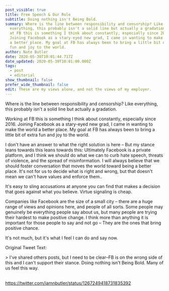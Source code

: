 ```yaml
---
post_visible: true
title: Free Speech & Our Role
subtitle: Doing nothing isn't Being Bold.
summary: Where is the line between responsibility and censorship? Like
  everything, this probably isn't a solid line but actually a gradation. Working
  at FB this is something I think about constantly, especially since 2016.
  Joining Facebook as a stary-eyed new grad, I came in wanting to make the world
  a better place. My goal at FB has always been to bring a little bit of extra
  fun and joy to the world.
author: Nate Butler
date: 2020-05-30T10:01:44.717Z
date_updated: 2020-05-30T10:01:00.000Z
tags:
  - post
  - editorial
show_thumbnail: false
prefer_wide_thumbnail: false
edit: These are my views alone, and not the views of my employer.
---
```

Where is the line between responsibility and censorship? Like everything, this probably isn't a solid line but actually a gradation.

Working at FB this is something I think about constantly, especially since 2016. Joining Facebook as a stary-eyed new grad, I came in wanting to make the world a better place. My goal at FB has always been to bring a little bit of extra fun and joy to the world.

I don't have an answer to what the right solution is here – But my stance leans towards this leans towards this: Ultimately Facebook is a private platform, and I think we should do what we can to curb hate speech, threats of violence, and the spread of misinformation. I will always believe that we should foster conversation that moves the world toward being a better place. It's not for us to decide what is right and wrong, but that doesn't mean we can't have values and enforce them..

It's easy to sling accusations at anyone you can find that makes a decision that goes against what you believe. Virtue signaling is cheap.

Companies like Facebook are the size of a small city – there are a huge range of views and opinions here, and people of all sorts. Some people may genuinely be everything people say about us, but many people are trying their hardest to make positive change. I think more than anything it is important for those people to say and not go – They are the ones that bring positive chance.

It's not much, but it's what I feel I can do and say now.

Original Tweet Text:

\> I've shared others posts, but I need to be clear–FB is on the wrong side of this and I can't support their stance. Doing nothing isn't Being Bold. Many of us feel this way.

\
https://twitter.com/iamnbutler/status/1267249418731835392